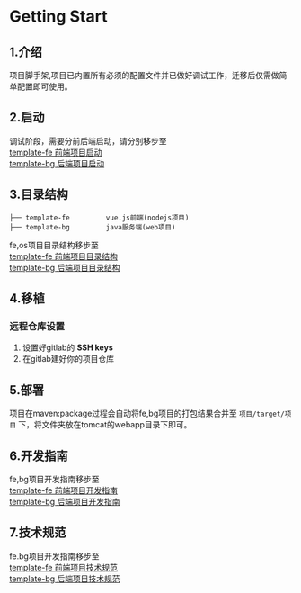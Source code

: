 # Getting Start

## 1.介绍
项目脚手架,项目已内置所有必须的配置文件并已做好调试工作，迁移后仅需做简单配置即可使用。

## 2.启动
调试阶段，需要分前后端启动，请分别移步至  
[template-fe 前端项目启动](master/template-fe/README.md#1)  
[template-bg 后端项目启动](master/template-bg/README.md#2)  

## 3.目录结构
```   
├── template-fe         vue.js前端(nodejs项目)
├── template-bg         java服务端(web项目)

```
fe,os项目目录结构移步至  
[template-fe 前端项目目录结构](master/template-fe/README.md#3)  
[template-bg 后端项目目录结构](master/template-bg/README.md#3)  

## 4.移植

### 远程仓库设置
1. 设置好gitlab的 **SSH keys**  
2. 在gitlab建好你的项目仓库


## 5.部署
项目在maven:package过程会自动将fe,bg项目的打包结果合并至 `项目/target/项目` 下，将文件夹放在tomcat的webapp目录下即可。  

## 6.开发指南
fe,bg项目开发指南移步至  
[template-fe 前端项目开发指南](master/template-fe/README.md#4)  
[template-bg 后端项目开发指南](master/template-bg/README.md#4)  


## 7.技术规范  
fe.bg项目开发指南移步至  
[template-fe 前端项目技术规范](master/template-fe/README.md#5)  
[template-bg 后端项目技术规范](master/template-bg/README.md#5)  


